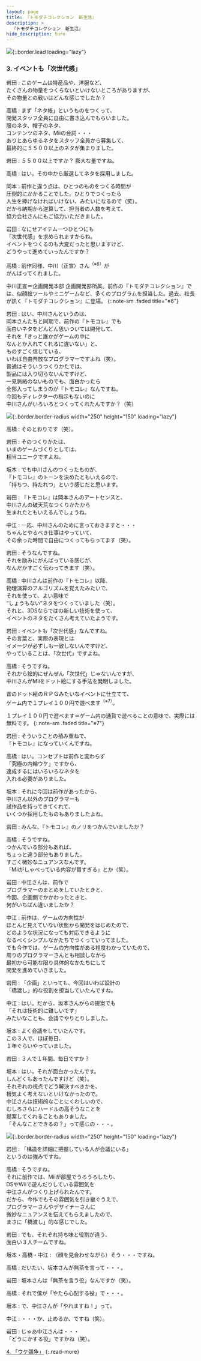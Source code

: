 ```yaml
---
layout: page
title: 『トモダチコレクション　新生活』
description: >
  『トモダチコレクション　新生活』
hide_description: ture
---
```


![](/others/interviews/jp/3ds/ec6j/vol1/img/mainvisual3.jpg){:.border.lead loading="lazy"}

### 3. イベントも「次世代感」

岩田
: このゲームは特産品や、洋服など、<br>たくさんの物量をつくらないといけないところがありますが、<br>その物量との戦いはどんな感じでしたか？

高橋
: まず「ネタ帳」というものをつくって、<br>開発スタッフ全員に自由に書き込んでもらいました。<br>服のネタ、帽子のネタ、<br>コンテンツのネタ、Miiの台詞・・・<br>ありとあらゆるネタをスタッフ全員から募集して、<br>最終的に５５００以上のネタが集まりました。

岩田
: ５５００以上ですか？ 膨大な量ですね。

高橋
: はい。その中から厳選してネタを採用しました。

岡本
: 前作と違う点は、ひとつのものをつくる時間が<br>圧倒的にかかることでした。ひとりでつくったら<br>人生を捧げなければいけない、みたいになるので（笑）。<br>だから納期から逆算して、担当者の人数を考えて、<br>協力会社さんにもご協力いただきました。

岩田
: なにせアイテム一つひとつにも<br>「次世代感」を求められますからね。<br>イベントをつくるのも大変だったと思いますけど、<br>どうやって進めていったんですか？

高橋
: 前作同様、中川（正宣）さん<sup>（※6）</sup>が<br>がんばってくれました。

中川正宣＝企画開発本部 企画開発部所属。前作の『トモダチコレクション』では、似顔絵ツールやミニゲームなど、多くのプログラムを担当した。過去、社長が訊く『トモダチコレクション』に登場。
{:.note-sm .faded title="※6"}

岩田
: はい、中川さんというのは、<br>岡本さんたちと同期で、前作の『トモコレ』でも<br>面白いネタをどんどん思いついては開発して、<br>それを「きっと誰かがゲームの中に<br>なんとか入れてくれるに違いない」と、<br>ものすごく信じている、<br>いわば自由奔放なプログラマーですよね（笑）。<br>普通はそういうつくりかたでは、<br>製品には入り切らないんですけど、<br>一見脈絡のないものでも、面白かったら<br>全部入ってしまうのが『トモコレ』なんですね。<br>今回もディレクターの指示もないのに<br>中川さんがいろいろとつくってくれたんですか？（笑）

![](/others/interviews/jp/3ds/ec6j/vol1/img/photo9.jpg){:.border.border-radius width="250" height="150"  loading="lazy"}

高橋
: そのとおりです（笑）。

岩田
: そのつくりかたは、<br>いまのゲームづくりとしては、<br>相当ユニークですよね。

坂本
: でも中川さんのつくったものが、<br>『トモコレ』のトーンを決めたともいえるので、<br>「持ちつ、持たれつ」という感じだと思います。

岩田
: 『トモコレ』は岡本さんのアートセンスと、<br>中川さんの破天荒なつくりかたから<br>生まれたともいえるんでしょうね。

中江
: 一応、中川さんのために言っておきますと・・・<br>ちゃんとやるべき仕事はやっていて、<br>その余った時間で自由につくってもらってます（笑）。

岩田
: そうなんですね。<br>それを励みにがんばっている感じが、<br>なんだかすごく伝わってきます（笑）。

高橋
: 中川さんは前作の『トモコレ』以降、<br>物理演算のアルゴリズムを覚えたみたいで、<br>それを使って、よい意味で<br>“しょうもない”ネタをつくっていました（笑）。<br>それと、3DSならではの新しい技術を使って、<br>イベントのネタをたくさん考えていたようです。

岩田
: イベントも「次世代感」なんですね。<br>その言葉と、実際の表現とは<br>イメージが必ずしも一致しないんですけど、<br>やっていることは、「次世代」ですよね。

高橋
: そうですね。<br>それから絵的にぜんぜん「次世代」じゃないんですが、<br>中川さんがMiiをドット絵にする手法を発明しました。<br>

昔のドット絵のＲＰＧみたいなイベントに仕立てて、<br>ゲーム内で１プレイ１００円で遊べます<sup>（※7）</sup>。

１プレイ１００円で遊べます＝ゲーム内の通貨で遊べることの意味で、実際には無料です。
{:.note-sm .faded title="※7"}

岩田
: そういうことの積み重ねで、<br>『トモコレ』になっていくんですね。

高橋
: はい。コンセプトは前作と変わらず<br>「究極の内輪ウケ」ですから、<br>達成するにはいろいろなネタを<br>入れる必要がありました。

坂本
: それに今回は前作があったから、<br>中川さん以外のプログラマーも<br>試作品を持ってきてくれて、<br>いくつか採用したものもありましたよね。

岩田
: みんな、『トモコレ』のノリをつかんでいましたか？

高橋
: そうですね。<br>つかんでいる部分もあれば、<br>ちょっと違う部分もありました。<br>すごく微妙なニュアンスなんです。<br>「Miiがしゃべっている内容が賢すぎる」とか（笑）。

岩田
: 中江さんは、前作で<br>プログラマーのまとめをしていたときと、<br>今回、企画側でかかわったときと、<br>何がいちばん違いましたか？

中江
: 前作は、ゲームの方向性が<br>ほとんど見えていない状態から開発をはじめたので、<br>どのような状況になっても対応できるように<br>なるべくシンプルなかたちでつくっていってました。<br>でも今作では、ゲームの方向性がある程度わかっていたので、<br>周りのプログラマーさんとも相談しながら<br>最初から可能な限り具体的なかたちにして<br>開発を進めていきました。

岩田
: 「企画」といっても、今回はいわば設計の<br>「橋渡し」的な役割を担当していたんですね。

中江
: はい。だから、坂本さんからの提案でも<br>「それは技術的に難しいです」<br>みたいなことも、会議でやりとりしました。

坂本
: よく会議をしていたんです。<br>この３人で、ほぼ毎日、<br>１年ぐらいやっていました。

岩田
: ３人で１年間、毎日ですか？

坂本
: はい。それが面白かったんです。<br>しんどくもあったんですけど（笑）。<br>それぞれの視点でどう解決すべきかを、<br>根気よく考えないといけなかったので。<br>中江さんは技術的なことにくわしいので、<br>むしろさらにハードルの高そうなことを<br>提案してくれることもありました。<br>「そんなことできるの？」って感じの・・・。

![](/others/interviews/jp/3ds/ec6j/vol1/img/photo10.jpg){:.border.border-radius width="250" height="150"  loading="lazy"}

岩田
: 「構造を詳細に把握している人が会議にいる」<br>というのは強みですね。

高橋
: そうですね。<br>それに前作では、Miiが部屋でうろうろしたり、<br>DSやWiiで遊んだりしている雰囲気を<br>中江さんがつくり上げられたんです。<br>だから、今作でもその雰囲気を引き継ぐうえで、<br>プログラマーさんやデザイナーさんに<br>微妙なニュアンスを伝えてもらえましたので、<br>まさに「橋渡し」的な感じでした。

岩田
: でも、それぞれ持ち味と役割が違う、<br>面白い３人チームですね。

坂本・高橋・中江
: （顔を見合わせながら）そう・・・ですね。

高橋
: だいたい、坂本さんが無茶を言って・・・。

岩田
: 坂本さんは「無茶を言う役」なんですか（笑）。

高橋
: それで僕が「やたら心配する役」で・・・。

坂本
: で、中江さんが「やれますね！」って。

中江
: ・・・か、止めるか、ですね（笑）。

岩田
: じゃあ中江さんは・・・<br>「どうにかする役」ですかね（笑）。

[4. 「ウケ競争」](4.md)
{:.read-more}
